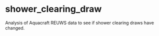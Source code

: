 # shower_clearing_draw
Analysis of Aquacraft REUWS data to see if shower clearing draws have changed.

